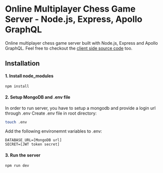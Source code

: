 # Online Multiplayer Chess Game Server - Node.js, Express, Apollo GraphQL

Online multiplayer chess game server built with Node.js, Express and Apollo GraphQL. Feel free to checkout the [client side source code](https://github.com/truth999/React-Apollo-Mutiplayer-Chess-Game) too.

## Installation

#### 1. Install node_modules

```sh
npm install
```

#### 2. Setup MongoDB and .env file

In order to run server, you have to setup a mongodb and provide a login url through .env
Create .env file in root directory:

```sh
touch .env
```

Add the following environemnt variables to .env:

```
DATABASE_URL=[MongoDB url]
SECRET=[JWT token secret]
```

#### 3. Run the server

```sh
npm run dev
```

